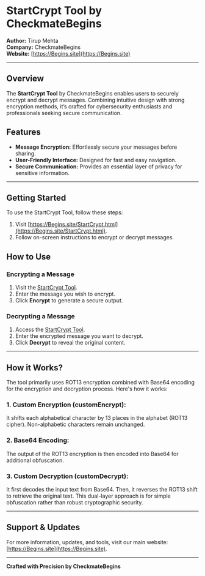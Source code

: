 # StartCrypt Tool by CheckmateBegins

**Author:** Tirup Mehta  
**Company:** CheckmateBegins  
**Website:** [https://Begins.site](https://Begins.site)

---

## Overview  
The **StartCrypt Tool** by CheckmateBegins enables users to securely encrypt and decrypt messages. Combining intuitive design with strong encryption methods, it’s crafted for cybersecurity enthusiasts and professionals seeking secure communication.

## Features  
- **Message Encryption:** Effortlessly secure your messages before sharing.
- **User-Friendly Interface:** Designed for fast and easy navigation.
- **Secure Communication:** Provides an essential layer of privacy for sensitive information.

---

## Getting Started  
To use the StartCrypt Tool, follow these steps:
1. Visit [https://Begins.site/StartCrypt.html](https://Begins.site/StartCrypt.html).
2. Follow on-screen instructions to encrypt or decrypt messages.

## How to Use  
### Encrypting a Message  
1. Visit the [StartCrypt Tool](https://Begins.site/StartCrypt.html).
2. Enter the message you wish to encrypt.
3. Click **Encrypt** to generate a secure output.

### Decrypting a Message  
1. Access the [StartCrypt Tool](https://Begins.site/StartCrypt.html).
2. Enter the encrypted message you want to decrypt.
3. Click **Decrypt** to reveal the original content.

---

## How it Works? 
The tool primarily uses ROT13 encryption combined with Base64 encoding for the encryption and decryption process. Here's how it works:

### 1. Custom Encryption (customEncrypt):

It shifts each alphabetical character by 13 places in the alphabet (ROT13 cipher).
Non-alphabetic characters remain unchanged.

### 2. Base64 Encoding:

The output of the ROT13 encryption is then encoded into Base64 for additional obfuscation.

### 3. Custom Decryption (customDecrypt):

It first decodes the input text from Base64.
Then, it reverses the ROT13 shift to retrieve the original text.
This dual-layer approach is for simple obfuscation rather than robust cryptographic security.

---

## Support & Updates  
For more information, updates, and tools, visit our main website: [https://Begins.site](https://Begins.site).

---

**Crafted with Precision by CheckmateBegins**
